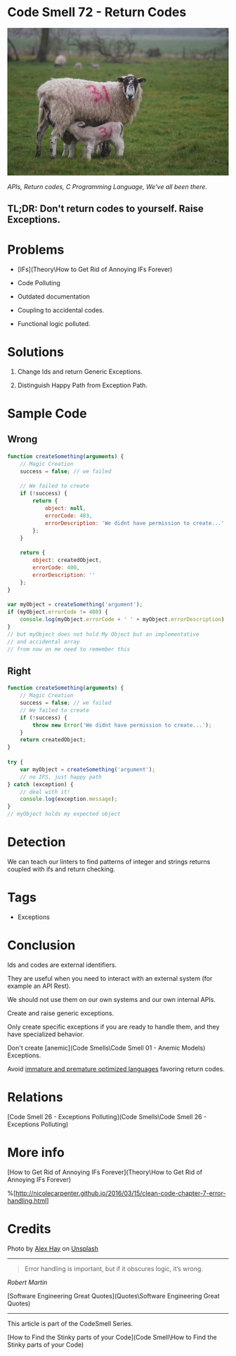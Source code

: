 # Code Smell 72 - Return Codes

![Code Smell 72 - Return Codes](alex-hay-bkyiWLMQ6d4-unsplash.jpg)

*APIs, Return codes, C Programming Language, We've all been there.*

## TL;DR: Don't return codes to yourself. Raise Exceptions.

# Problems

- [IFs](Theory\How to Get Rid of Annoying IFs Forever)

- Code Polluting

- Outdated documentation

- Coupling to accidental codes.

- Functional logic polluted.

# Solutions

1. Change Ids and return Generic Exceptions.

2. Distinguish Happy Path from Exception Path.

# Sample Code

## Wrong

[Gist Url]: # (https://gist.github.com/mcsee/d7afaa2f18126a7cdb7ecfcbb1124d81)
```javascript
function createSomething(arguments) {
    // Magic Creation
    success = false; // we failed

    // We failed to create
    if (!success) {
        return {
            object: null,
            errorCode: 403,
            errorDescription: 'We didnt have permission to create...'
        };
    }

    return {
        object: createdObject,
        errorCode: 400,
        errorDescription: ''
    };
}

var myObject = createSomething('argument');
if (myObject.errorCode != 400) {
    console.log(myObject.errorCode + ' ' + myObject.errorDescription)
}
// but myObject does not hold My Object but an implementative
// and accidental array
// from now on me need to remember this
```

## Right

[Gist Url]: # (https://gist.github.com/mcsee/5162daac1e8e7aa5b163ef724944a524)
```javascript
function createSomething(arguments) {
    // Magic Creation
    success = false; // we failed
    // We failed to create
    if (!success) {
        throw new Error('We didnt have permission to create...');
    }
    return createdObject;
}

try {
    var myObject = createSomething('argument');
    // no IFS, just happy path
} catch (exception) {
    // deal with it!
    console.log(exception.message);
}
// myObject holds my expected object
```

# Detection

We can teach our linters to find patterns of integer and strings returns coupled with ifs and return checking.

# Tags

- Exceptions

# Conclusion

Ids and codes are external identifiers. 

They are useful when you need to interact with an external system (for example an API Rest).

We should not use them on our own systems and our own internal APIs.

Create and raise generic exceptions.

Only create specific exceptions if you are ready to handle them, and they have specialized behavior. 

Don't create [anemic](Code Smells\Code Smell 01 - Anemic Models) Exceptions.

Avoid [immature and premature optimized languages](https://golangdocs.com/errors-exception-handling-in-golang) favoring return codes.

# Relations

[Code Smell 26 - Exceptions Polluting](Code Smells\Code Smell 26 - Exceptions Polluting)

# More info

[How to Get Rid of Annoying IFs Forever](Theory\How to Get Rid of Annoying IFs Forever)

%[http://nicolecarpenter.github.io/2016/03/15/clean-code-chapter-7-error-handling.html]

# Credits

Photo by [Alex Hay](https://unsplash.com/@alex_hay) on [Unsplash](https://unsplash.com/s/photos/numbers)  

* * *

> Error handling is important, but if it obscures logic, it’s wrong.

_Robert Martin_
 
[Software Engineering Great Quotes](Quotes\Software Engineering Great Quotes)

* * *

This article is part of the CodeSmell Series.

[How to Find the Stinky parts of your Code](Code Smell\How to Find the Stinky parts of your Code)